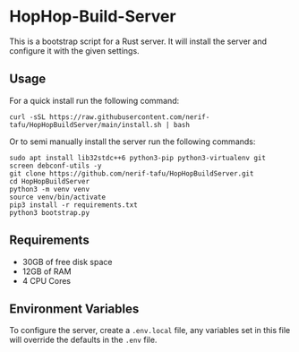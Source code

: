 # HopHop-Build-Server
This is a bootstrap script for a Rust server. It will install the server and configure it with the given settings.

## Usage

For a quick install run the following command:
```
curl -sSL https://raw.githubusercontent.com/nerif-tafu/HopHopBuildServer/main/install.sh | bash
```

Or to semi manually install the server run the following commands:
```
sudo apt install lib32stdc++6 python3-pip python3-virtualenv git screen debconf-utils -y
git clone https://github.com/nerif-tafu/HopHopBuildServer.git
cd HopHopBuildServer
python3 -m venv venv
source venv/bin/activate
pip3 install -r requirements.txt
python3 bootstrap.py
```

## Requirements
- 30GB of free disk space
- 12GB of RAM
- 4 CPU Cores

## Environment Variables
To configure the server, create a `.env.local` file, any variables set in this file will override the defaults in the `.env` file.
